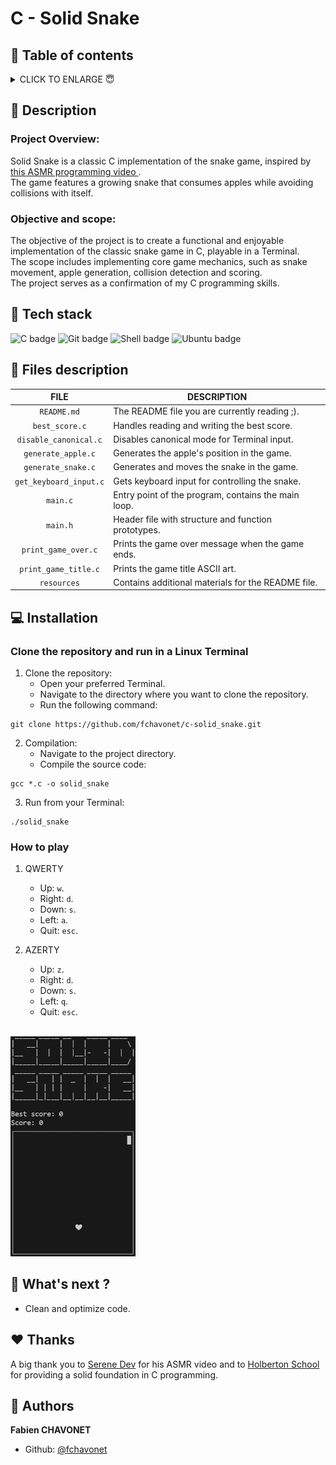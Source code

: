 <img  height="50px" align="right" src="" alt="">

# C - Solid Snake

## 🔖 Table of contents

<details>
        <summary>
		CLICK TO ENLARGE 😇
        </summary>
	    📝 <a href="#description">Description</a>
        <br>
        🔨 <a href="#tech-stack">Tech stack</a>
        <br>
        📂 <a href="#files-description">Files description</a>
        <br>
        💻 <a href="#installation">Installation</a>
        <br>
        🔧 <a href="#whats-next">What's next ?</a>
        <br>
        ♥️ <a href="#thanks">Thanks</a>
        <br>
        👷 <a href="#authors">Authors</a>
</details>

## 📝 <span id="description">Description</span>

### Project Overview:

Solid Snake is a classic C implementation of the snake game, inspired by [this ASMR programming video ](https://www.youtube.com/watch?v=cUJE10XEjrU).
<br>
The game features a growing snake that consumes apples while avoiding collisions with itself.

### Objective and scope:

The objective of the project is to create a functional and enjoyable implementation of the classic snake game in C, playable in a Terminal.
<br>
The scope includes implementing core game mechanics, such as snake movement, apple generation, collision detection and scoring.
<br>
The project serves as a confirmation of my C programming skills.

## 🔨 <span id="tech-stack">Tech stack</span>

<p align="left">
    <img src="https://img.shields.io/badge/C-a8b9cc?logo=c&logoColor=black&style=for-the-badge" alt="C badge">
    <img src="https://img.shields.io/badge/Git-f05032?logo=git&logoColor=white&style=for-the-badge" alt="Git badge">
    <img src="https://img.shields.io/badge/SHELL-000000?logo=powershell&logoColor=white&style=for-the-badge" alt="Shell badge">
    <img src="https://img.shields.io/badge/UBUNTU-e95420?logo=ubuntu&logoColor=white&style=for-the-badge" alt="Ubuntu badge">
</p>

## 📂 <span id="files-description">Files description</span>

| FILE                   | DESCRIPTION                                         |
| :--------------------: | --------------------------------------------------- |
| `README.md`            | The README file you are currently reading ;).       |
| `best_score.c`         | Handles reading and writing the best score.         |
| `disable_canonical.c`  | Disables canonical mode for Terminal input.         |
| `generate_apple.c`     | Generates the apple's position in the game.         |
| `generate_snake.c`     | Generates and moves the snake in the game.          |
| `get_keyboard_input.c` | Gets keyboard input for controlling the snake.      |
| `main.c`               | Entry point of the program, contains the main loop. |
| `main.h`               | Header file with structure and function prototypes. |
| `print_game_over.c`    | Prints the game over message when the game ends.    |
| `print_game_title.c`   | Prints the game title ASCII art.                    |
| `resources`            | Contains additional materials for the README file.  |

## 💻 <span id="installation">Installation</span>

### Clone the repository and run in a Linux Terminal

1. Clone the repository:
    - Open your preferred Terminal.
    - Navigate to the directory where you want to clone the repository.
    - Run the following command:
```
git clone https://github.com/fchavonet/c-solid_snake.git
```

2. Compilation:
    - Navigate to the project directory.
    - Compile the source code:
```
gcc *.c -o solid_snake
```

3. Run from your Terminal:
```
./solid_snake
```

### How to play

1. QWERTY
    - Up: `w`.
    - Right: `d`.
    - Down: `s`.
    - Left: `a`.
    - Quit: `esc`.

2. AZERTY
    - Up: `z`.
    - Right: `d`.
    - Down: `s`.
    - Left: `q`.
    - Quit: `esc`.

<br>
<img width="200px" src="./resources/solid_snake.gif">

## 🔧 <span id="whats-next">What's next ?</span>

- Clean and optimize code.

## ♥️ <span id="thanks">Thanks</span>

A big thank you to [Serene Dev](https://github.com/serene-dev) for his ASMR video and to [Holberton School](https://www.holbertonschool.com/) for providing a solid foundation in C programming.

## 👷 <span id="authors">Authors</span>

**Fabien CHAVONET**
- Github: [@fchavonet](https://github.com/fchavonet)
